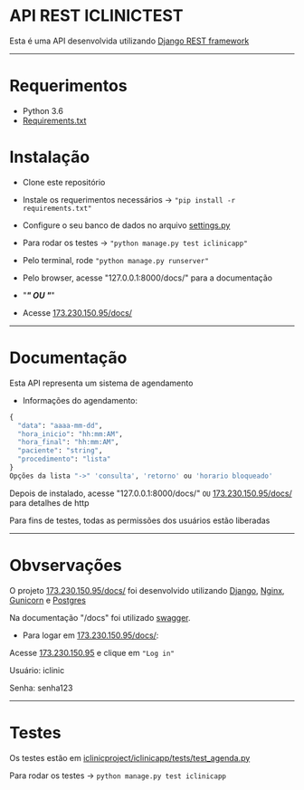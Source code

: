 # API REST ICLINICTEST

Esta é uma API desenvolvida utilizando [Django REST framework][djangorest]

----

# Requerimentos

* Python 3.6
* [Requirements.txt][requirements]

# Instalação

* Clone este repositório
* Instale os requerimentos necessários -> `"pip install -r requirements.txt"`
* Configure o seu banco de dados no arquivo [settings.py][set]
* Para rodar os testes -> `"python manage.py test iclinicapp"` 
* Pelo terminal, rode `"python manage.py runserver"`
* Pelo browser, acesse "127.0.0.1:8000/docs/" para a documentação

* "***********" OU "***********"

* Acesse [173.230.150.95/docs/][docs]

----

# Documentação

Esta API representa um sistema de agendamento

* Informações do agendamento:

```python
{
  "data": "aaaa-mm-dd",
  "hora_inicio": "hh:mm:AM",
  "hora_final": "hh:mm:AM",
  "paciente": "string",
  "procedimento": "lista"
}
Opções da lista "->" 'consulta', 'retorno' ou 'horario bloqueado'
```


Depois de instalado, acesse "127.0.0.1:8000/docs/" `OU` [173.230.150.95/docs/][docs] para detalhes de http

Para fins de testes, todas as permissões dos usuários estão liberadas

----

# Obvservações
O projeto [173.230.150.95/docs/][docs] foi desenvolvido utilizando [Django][django], [Nginx][nginx], [Gunicorn][gunicorn] e [Postgres][postgres]

Na documentação "/docs" foi utilizado [swagger][swagger].


* Para logar em [173.230.150.95/docs/][docs]:

Acesse [173.230.150.95][docs1] e clique em `"Log in"`

Usuário: iclinic

Senha: senha123

----

# Testes

Os testes estão em [iclinicproject/iclinicapp/tests/test_agenda.py][test]

Para rodar os testes -> `python manage.py test iclinicapp` 


[requirements]:https://github.com/bussola/iclinic_teste/blob/master/requirements.txt
[djangorest]:https://github.com/encode/django-rest-framework
[docs]:http://173.230.150.95/docs/
[docs1]:http://173.230.150.95
[set]:https://github.com/bussola/iclinic_teste/blob/master/iclinicproject/iclinicproject/settings.py#L80
[test]:https://github.com/bussola/iclinic_teste/blob/master/iclinicproject/iclinicapp/tests/test_agenda.py
[django]:https://www.djangoproject.com/
[nginx]:https://www.nginx.com/
[gunicorn]:http://gunicorn.org/
[postgres]:https://www.postgresql.org/
[swagger]:https://swagger.io/
